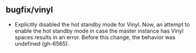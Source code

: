 ## bugfix/vinyl

* Explicitly disabled the hot standby mode for Vinyl. Now, an attempt to enable
  the hot standby mode in case the master instance has Vinyl spaces results in
  an error. Before this change, the behavior was undefined (gh-6565).
